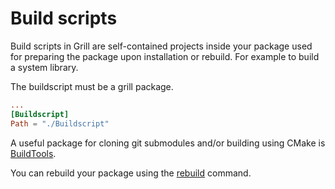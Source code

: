 # Build scripts

Build scripts in Grill are self-contained projects inside your package used for preparing the package upon installation or rebuild. For example to build a system library.&#x20;

The buildscript must be a grill package.

```toml
...
[Buildscript]
Path = "./Buildscript"
```

A useful package for cloning git submodules and/or building using CMake is [BuildTools](https://grillpm.vercel.app/package/BuildTools).

You can rebuild your package using the [rebuild](../commands/rebuild.md) command.
